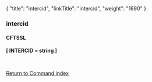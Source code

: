 {
    "title": "intercid",
    "linkTitle": "intercid",
    "weight": "1690"
}<span id="intercid"></span>

### intercid

#### CFTSSL

****[ INTERCID = string ]****

 

[Return to Command index](../../)
